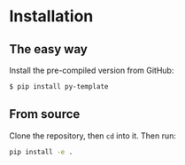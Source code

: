 # Installation

## The easy way

Install the pre-compiled version from GitHub:

```bash
$ pip install py-template
```

## From source

Clone the repository, then `cd` into it. Then run:

```bash
pip install -e .
```